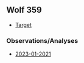 ## Wolf 359

* [Target](./target/index.html)

### Observations/Analyses

* [2023-01-2021](./2023-01-2021/index.html)
